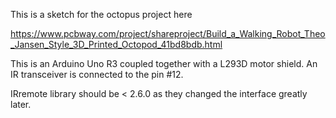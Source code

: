 This is a sketch for the octopus project here

https://www.pcbway.com/project/shareproject/Build_a_Walking_Robot_Theo_Jansen_Style_3D_Printed_Octopod_41bd8bdb.html

This is an Arduino Uno R3 coupled together with a L293D motor shield.
An IR transceiver is connected to the pin #12.

IRremote library should be < 2.6.0 as they changed the interface
greatly later.
